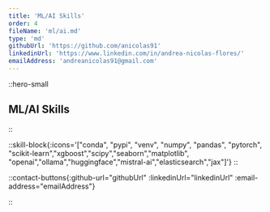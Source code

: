 ```yaml
---
title: 'ML/AI Skills'
order: 4
fileName: 'ml/ai.md'
type: 'md'
githubUrl: 'https://github.com/anicolas91'
linkedinUrl: 'https://www.linkedin.com/in/andrea-nicolas-flores/'
emailAddress: 'andreanicolas91@gmail.com'
---
```


::hero-small

## ML/AI Skills

::

::skill-block{:icons='["conda", "pypi", "venv", "numpy", "pandas", "pytorch", "scikit-learn","xgboost","scipy","seaborn","matplotlib", "openai","ollama","huggingface","mistral-ai","elasticsearch","jax"]'}
::

::contact-buttons{:github-url="githubUrl" :linkedinUrl="linkedinUrl" :email-address="emailAddress"}

::
